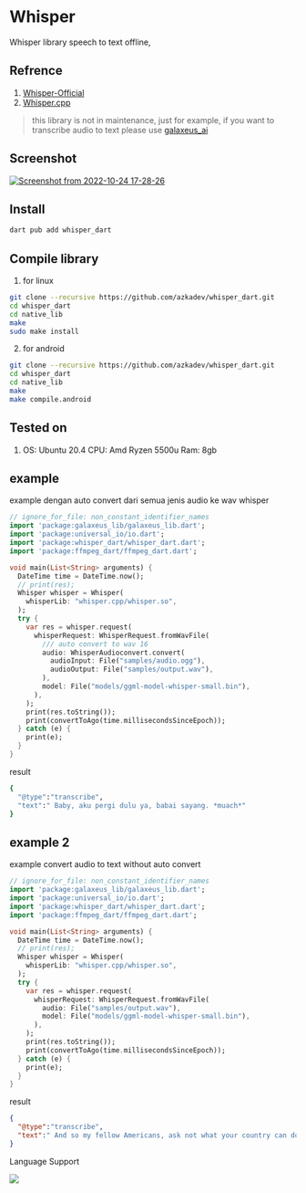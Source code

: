 # Whisper

Whisper library speech to text offline, 

## Refrence
1. [Whisper-Official](https://github.com/openai/whisper)
2. [Whisper.cpp](https://github.com/ggerganov/whisper.cpp)

> this library is not in maintenance, just for example, if you want to transcribe audio to text please use [galaxeus_ai](https://github.com/galaxeus/galaxeus_ai)

## Screenshot

[![Screenshot from 2022-10-24 17-28-26](https://user-images.githubusercontent.com/82513502/197506276-acd71547-5062-47c0-908c-95d3ed00b092.png)](https://www.youtube.com/watch?v=qQWPE3EvOS0)



## Install

```bash
dart pub add whisper_dart
```

## Compile library

1. for linux
```bash
git clone --recursive https://github.com/azkadev/whisper_dart.git
cd whisper_dart
cd native_lib
make
sudo make install
```

2. for android
```bash
git clone --recursive https://github.com/azkadev/whisper_dart.git
cd whisper_dart
cd native_lib
make
make compile.android
```

## Tested on
1. OS: Ubuntu 20.4
   CPU: Amd Ryzen 5500u
   Ram: 8gb

## example
example dengan auto convert dari semua jenis audio ke wav whisper

```dart
// ignore_for_file: non_constant_identifier_names
import 'package:galaxeus_lib/galaxeus_lib.dart';
import 'package:universal_io/io.dart';
import 'package:whisper_dart/whisper_dart.dart';
import 'package:ffmpeg_dart/ffmpeg_dart.dart';

void main(List<String> arguments) {
  DateTime time = DateTime.now(); 
  // print(res);
  Whisper whisper = Whisper(
    whisperLib: "whisper.cpp/whisper.so",
  );
  try {
    var res = whisper.request(
      whisperRequest: WhisperRequest.fromWavFile(
        /// auto convert to wav 16 
        audio: WhisperAudioconvert.convert(
          audioInput: File("samples/audio.ogg"),
          audioOutput: File("samples/output.wav"),
        ),
        model: File("models/ggml-model-whisper-small.bin"),
      ),
    );
    print(res.toString());
    print(convertToAgo(time.millisecondsSinceEpoch));
  } catch (e) {
    print(e);
  }
}
```
result
```bash
{
  "@type":"transcribe",
  "text":" Baby, aku pergi dulu ya, babai sayang. *muach*"
}
```

## example 2

example convert audio to text without auto convert
```dart
// ignore_for_file: non_constant_identifier_names
import 'package:galaxeus_lib/galaxeus_lib.dart';
import 'package:universal_io/io.dart';
import 'package:whisper_dart/whisper_dart.dart';
import 'package:ffmpeg_dart/ffmpeg_dart.dart';

void main(List<String> arguments) {
  DateTime time = DateTime.now(); 
  // print(res);
  Whisper whisper = Whisper(
    whisperLib: "whisper.cpp/whisper.so",
  );
  try {
    var res = whisper.request(
      whisperRequest: WhisperRequest.fromWavFile(
        audio: File("samples/output.wav"),
        model: File("models/ggml-model-whisper-small.bin"),
      ),
    );
    print(res.toString());
    print(convertToAgo(time.millisecondsSinceEpoch));
  } catch (e) {
    print(e);
  }
}
```

result
```json
{
  "@type":"transcribe",
  "text":" And so my fellow Americans, ask not what your country can do for you, ask what you can do for your country."
}
```

Language Support 

![](https://github.com/openai/whisper/raw/main/language-breakdown.svg)
